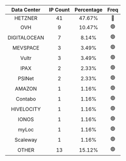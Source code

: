 | Data Center | IP Count | Percentage | Freq |
|:------------:|:--------:|:-----------:|:-----:|
| HETZNER | 41 | 47.67% | 🔴 |
| OVH | 9 | 10.47% | 🟢 |
| DIGITALOCEAN | 7 | 8.14% | 🟢 |
| MEVSPACE | 3 | 3.49% | 🟢 |
| Vultr | 3 | 3.49% | 🟢 |
| IPAX | 2 | 2.33% | 🟢 |
| PSINet | 2 | 2.33% | 🟢 |
| AMAZON | 1 | 1.16% | 🟢 |
| Contabo | 1 | 1.16% | 🟢 |
| HIVELOCITY | 1 | 1.16% | 🟢 |
| IONOS | 1 | 1.16% | 🟢 |
| myLoc | 1 | 1.16% | 🟢 |
| Scaleway | 1 | 1.16% | 🟢 |
| OTHER | 13 | 15.12% | 🟢 |